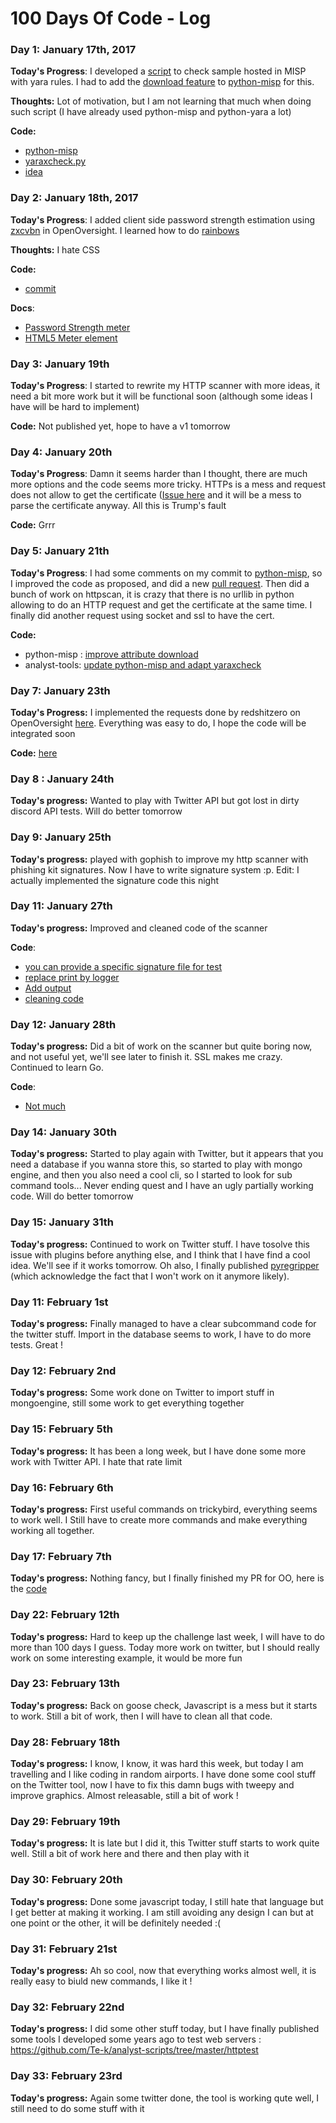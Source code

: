 # 100 Days Of Code - Log

### Day 1: January 17th, 2017

**Today's Progress**: I developed a [script](https://github.com/Te-k/analyst-scripts/blob/master/misp/yaraxcheck.py) to check sample hosted in MISP with yara rules. I had to add the [download feature](https://github.com/Te-k/python-misp/commit/dd7e56e2bb612618d0d74f27241c36e3180e1674) to [python-misp](https://github.com/nbareil/python-misp) for this.

**Thoughts:** Lot of motivation, but I am not learning that much when doing such script (I have already used python-misp and python-yara a lot)

**Code:**

* [python-misp](https://github.com/Te-k/python-misp)
* [yaraxcheck.py](https://github.com/Te-k/analyst-scripts/blob/master/misp/yaraxcheck.py)
* [idea](https://github.com/Yara-Rules/rules/issues/152)

### Day 2: January 18th, 2017

**Today's Progress**: I added client side password strength estimation using [zxcvbn](https://github.com/dropbox/zxcvbn) in OpenOversight. I learned how to do [rainbows](https://jsfiddle.net/oLz2hgxp/)

**Thoughts:** I hate CSS

**Code:**

* [commit](https://github.com/Te-k/OpenOversight/commit/0b3f17ededcb0d223a160bdbad67f03e4d2909be)

**Docs**:

* [Password Strength meter](https://css-tricks.com/password-strength-meter/)
* [HTML5 Meter element](https://css-tricks.com/html5-meter-element/)

### Day 3: January 19th

**Today's Progress**: I started to rewrite my HTTP scanner with more ideas, it need a bit more work but it will be functional soon (although some ideas I have will be hard to implement)

**Code:** Not published yet, hope to have a v1 tomorrow

### Day 4: January 20th

**Today's Progress**: Damn it seems harder than I thought, there are much more options and the code seems more tricky. HTTPs is a mess and request does not allow to get the certificate ([Issue here](https://github.com/kennethreitz/requests/issues/3826) and it will be a mess to parse the certificate anyway. All this is Trump's fault

**Code:** Grrr

### Day 5: January 21th

**Today's Progress**: I had some comments on my commit to [python-misp](https://github.com/nbareil/python-misp/pull/4#discussion_r97195404), so I improved the code as proposed, and did a new [pull request](https://github.com/nbareil/python-misp/pull/5). Then did a bunch of work on httpscan, it is crazy that there is no urllib in python allowing to do an HTTP request and get the certificate at the same time. I finally did another request using socket and ssl to have the cert.

**Code:**

* python-misp : [improve attribute download](https://github.com/Te-k/python-misp/commit/73cf9657bef2c13cc3a7215caffa5098fe187769)
* analyst-tools: [update python-misp and adapt yaraxcheck](https://github.com/Te-k/analyst-scripts/commit/697aff90cdb68210e55665ea6a311ba6ca9f4091)

### Day 7: January 23th

**Today's Progress:** I implemented the requests done by redshitzero on OpenOversight [here](https://github.com/lucyparsons/OpenOversight/pull/168). Everything was easy to do, I hope the code will be integrated soon

**Code:** [here](https://github.com/lucyparsons/OpenOversight/pull/168/commits/58679fb7efd952de4838ac0a468ff9a82ecdae0b)

### Day 8 : January 24th

**Today's progress:** Wanted to play with Twitter API but got lost in dirty discord API tests. Will do better tomorrow

### Day 9: January 25th

**Today's progress:** played with gophish to improve my http scanner with phishing kit signatures. Now I have to write signature system :p. Edit: I actually implemented the signature code this night

### Day 11: January 27th

**Today's progress:** Improved and cleaned code of the scanner

**Code**:

* [you can provide a specific signature file for test](https://github.com/Te-k/analyst-scripts/commit/f0ac6efdfff1abf83dd7a5f41c2bc4a22500bce6)
* [replace print by logger](https://github.com/Te-k/analyst-scripts/commit/5770cf0af71393ae3fb901eee01704e5be84e5e0)
* [Add output](https://github.com/Te-k/analyst-scripts/commit/a5e6aa84c12b7b2864e800048b4f2b1fde54abef)
* [cleaning code](https://github.com/Te-k/analyst-scripts/commit/01d21c9e62acd6f41421545a210fd82524a4be0c)

### Day 12: January 28th

**Today's progress:** Did a bit of work on the scanner but quite boring now, and not useful yet, we'll see later to finish it. SSL makes me crazy. Continued to learn Go.

**Code**:

* [Not much](https://github.com/Te-k/analyst-scripts/commit/81c0c83b345191c05928ed1824e0de0424f51ab4)

### Day 14: January 30th

**Today's progress:** Started to play again with Twitter, but it appears that you need a database if you wanna store this, so started to play with mongo engine, and then you also need a cool cli, so I started to look for sub command tools... Never ending quest and I have an ugly partially working code. Will do better tomorrow

### Day 15: January 31th

**Today's progress:** Continued to work on Twitter stuff. I have tosolve this issue with plugins before anything else, and I think that I have find a cool idea. We'll see if it works tomorrow. Oh also, I finally published [pyregripper](https://github.com/Te-k/pyregripper) (which acknowledge the fact that I won't work on it anymore likely).

### Day 11: February 1st

**Today's progress:** Finally managed to have a clear subcommand code for the twitter stuff. Import in the database seems to work, I have to do more tests. Great !

### Day 12: February 2nd

**Today's progress:** Some work done on Twitter to import stuff in mongoengine, still some work to get everything together

### Day 15: February 5th

**Today's progress:** It has been a long week, but I have done some more work with Twitter API. I hate that rate limit

### Day 16: February 6th

**Today's progress:** First useful commands on trickybird, everything seems to work well. I Still have to create more commands and make everything working all together.

### Day 17: February 7th

**Today's progress:** Nothing fancy, but I finally finished my PR for OO, here is the [code](https://github.com/Te-k/OpenOversight/commit/cfa39cb9f58362b4c947d973102a9231aadec9fe)

### Day 22: February 12th

**Today's progress:** Hard to keep up the challenge last week, I will have to do more than 100 days I guess. Today more work on twitter, but I should really work on some interesting example, it would be more fun

### Day 23: February 13th

**Today's progress:** Back on goose check, Javascript is a mess but it starts to work. Still a bit of work, then I will have to clean all that code.

### Day 28: February 18th

**Today's progress:** I know, I know, it was hard this week, but today I am travelling and I like coding in random airports. I have done some cool stuff on the Twitter tool, now I have to fix this damn bugs with tweepy and improve graphics. Almost releasable, still a bit of work !

### Day 29: February 19th

**Today's progress:** It is late but I did it, this Twitter stuff starts to work quite well. Still a bit of work here and there and then play with it

### Day 30: February 20th

**Today's progress:** Done some javascript today, I still hate that language but I get better at making it working. I am still avoiding any design I can but at one point or the other, it will be definitely needed :(

### Day 31: February 21st

**Today's progress:** Ah so cool, now that everything works almost well, it is really easy to biuld new commands, I like it !

### Day 32: February 22nd

**Today's progress:** I did some other stuff today, but I have finally published some tools I developed some years ago to test web servers : https://github.com/Te-k/analyst-scripts/tree/master/httptest

### Day 33: February 23rd

**Today's progress:** Again some twitter done, the tool is working qute well, I still need to do some stuff with it
